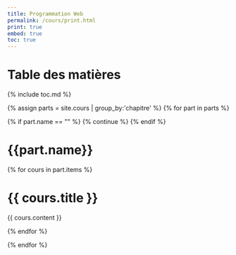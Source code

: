 ```yaml
---
title: Programmation Web
permalink: /cours/print.html
print: true
embed: true
toc: true
---
```


<div class="toc">
  <h1>Table des matières</h1>

  {% include toc.md %}
</div>

{% assign parts =  site.cours | group_by:'chapitre' %}
{% for part in parts %}

  {% if part.name == "" %}
      {% continue %}
  {% endif %}

<div class="page-break"></div>
<h1 class="chapitre">{{part.name}}</h1>

{% for cours in part.items %}

{{ cours.title }}
=================

{{ cours.content }}

{% endfor %}

{% endfor %}
